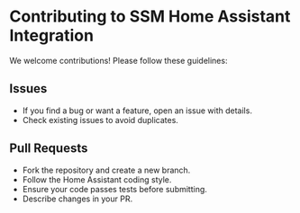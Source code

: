 # Contributing to SSM Home Assistant Integration

We welcome contributions! Please follow these guidelines:

## Issues
- If you find a bug or want a feature, open an issue with details.
- Check existing issues to avoid duplicates.

## Pull Requests
- Fork the repository and create a new branch.
- Follow the Home Assistant coding style.
- Ensure your code passes tests before submitting.
- Describe changes in your PR.
